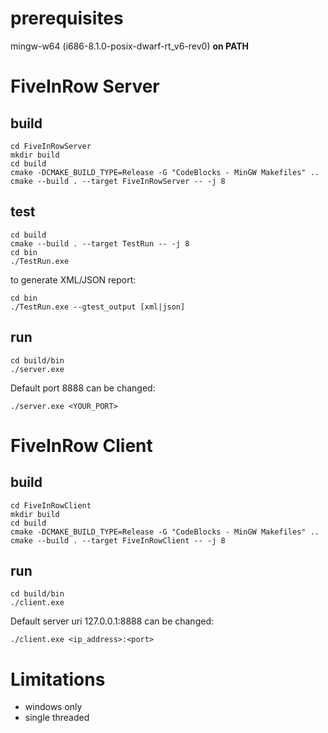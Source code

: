 # prerequisites
mingw-w64 (i686-8.1.0-posix-dwarf-rt_v6-rev0) **on PATH**

# FiveInRow Server

## build
```
cd FiveInRowServer
mkdir build
cd build
cmake -DCMAKE_BUILD_TYPE=Release -G "CodeBlocks - MinGW Makefiles" ..
cmake --build . --target FiveInRowServer -- -j 8
```

## test
```
cd build
cmake --build . --target TestRun -- -j 8
cd bin 
./TestRun.exe 
```

to generate XML/JSON report:

```
cd bin 
./TestRun.exe --gtest_output [xml|json]
```


## run
```
cd build/bin
./server.exe
```
Default port 8888 can be changed:
```
./server.exe <YOUR_PORT>
```

# FiveInRow Client
## build
```
cd FiveInRowClient
mkdir build
cd build
cmake -DCMAKE_BUILD_TYPE=Release -G "CodeBlocks - MinGW Makefiles" ..
cmake --build . --target FiveInRowClient -- -j 8
```

## run

```
cd build/bin
./client.exe
```
Default server uri 127.0.0.1:8888 can be changed:
```
./client.exe <ip_address>:<port>
```

# Limitations
- windows only
- single threaded
